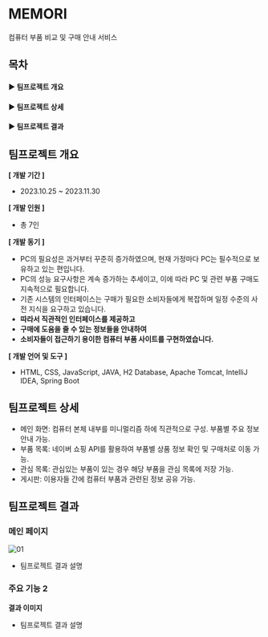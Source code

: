 # MEMORI 
컴퓨터 부품 비교 및 구매 안내 서비스

## 목차
#### ▶ 팀프로젝트 개요   
#### ▶ 팀프로젝트 상세   
#### ▶ 팀프로젝트 결과

## 팀프로젝트 개요
**[ 개발 기간 ]**   
- 2023.10.25 ~ 2023.11.30

**[ 개발 인원 ]**
- 총 7인

**[ 개발 동기 ]**
- PC의 필요성은 과거부터 꾸준히 증가하였으며, 현재 가정마다 PC는 필수적으로 보유하고 있는 편입니다.
- PC의 성능 요구사항은 계속 증가하는 추세이고, 이에 따라 PC 및 관련 부품 구매도 지속적으로 필요합니다.
- 기존 시스템의 인터페이스는 구매가 필요한 소비자들에게 복잡하며 일정 수준의 사전 지식을 요구하고 있습니다.
- **따라서 직관적인 인터페이스를 제공하고**
- **구매에 도움을 줄 수 있는 정보들을 안내하여**
- **소비자들이 접근하기 용이한 컴퓨터 부품 사이트를 구현하였습니다.**

**[ 개발 언어 및 도구 ]**
- HTML, CSS, JavaScript, JAVA, H2 Database, Apache Tomcat, IntelliJ IDEA, Spring Boot

## 팀프로젝트 상세
- 메인 화면: 컴퓨터 본체 내부를 미니멀리즘 하에 직관적으로 구성. 부품별 주요 정보 안내 가능.
- 부품 목록: 네이버 쇼핑 API를 활용하여 부품별 상품 정보 확인 및 구매처로 이동 가능.
- 관심 목록: 관심있는 부품이 있는 경우 해당 부품을 관심 목록에 저장 가능.
- 게시판: 이용자들 간에 컴퓨터 부품과 관련된 정보 공유 가능.

## 팀프로젝트 결과
### 메인 페이지
![01](https://github.com/user-attachments/assets/00803690-8bff-467a-9e5e-0a7140b9d2f1)
- 팀프로젝트 결과 설명
### 주요 기능 2
**결과 이미지**
- 팀프로젝트 결과 설명
